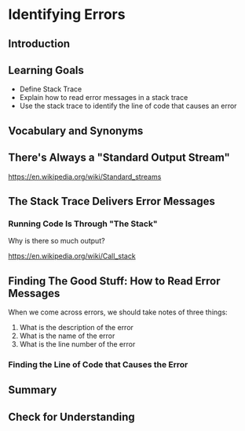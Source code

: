 # Identifying Errors

## Introduction

## Learning Goals

- Define Stack Trace
- Explain how to read error messages in a stack trace
- Use the stack trace to identify the line of code that causes an error

## Vocabulary and Synonyms

## There's Always a "Standard Output Stream"

https://en.wikipedia.org/wiki/Standard_streams

## The Stack Trace Delivers Error Messages

### Running Code Is Through "The Stack"

Why is there so much output?

https://en.wikipedia.org/wiki/Call_stack

## Finding The Good Stuff: How to Read Error Messages

When we come across errors, we should take notes of three things:

1. What is the description of the error
2. What is the name of the error
3. What is the line number of the error

### Finding the Line of Code that Causes the Error



## Summary

## Check for Understanding


